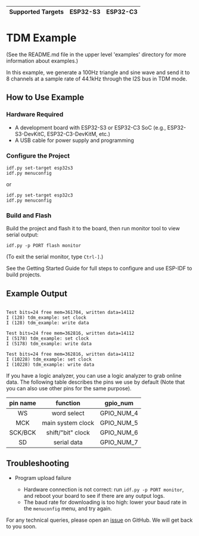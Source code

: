 | Supported Targets | ESP32-S3 | ESP32-C3 |
| ----------------- | -------- | -------- |

# TDM Example

(See the README.md file in the upper level 'examples' directory for more information about examples.)

In this example, we generate a 100Hz triangle and sine wave and send it to 8 channels at a sample rate of 44.1kHz through the I2S bus in TDM mode.

## How to Use Example

### Hardware Required

* A development board with ESP32-S3 or ESP32-C3 SoC (e.g., ESP32-S3-DevKitC, ESP32-C3-DevKitM, etc.)
* A USB cable for power supply and programming

### Configure the Project

```
idf.py set-target esp32s3
idf.py menuconfig
```
or
```
idf.py set-target esp32c3
idf.py menuconfig
```

### Build and Flash

Build the project and flash it to the board, then run monitor tool to view serial output:

```
idf.py -p PORT flash monitor
```

(To exit the serial monitor, type ``Ctrl-]``.)

See the Getting Started Guide for full steps to configure and use ESP-IDF to build projects.

## Example Output

```

Test bits=24 free mem=361704, written data=14112
I (128) tdm_example: set clock
I (128) tdm_example: write data

Test bits=24 free mem=362816, written data=14112
I (5178) tdm_example: set clock
I (5178) tdm_example: write data

Test bits=24 free mem=362816, written data=14112
I (10228) tdm_example: set clock
I (10228) tdm_example: write data
```

If you have a logic analyzer, you can use a logic analyzer to grab online data. The following table describes the pins we use by default (Note that you can also use other pins for the same purpose).

| pin name| function        | gpio_num   |
|:-------:|:---------------:|:----------:|
| WS      |word select      | GPIO_NUM_4 |
| MCK     |main system clock| GPIO_NUM_5 |
| SCK/BCK |shift/"bit" clock| GPIO_NUM_6 |
| SD      |serial data      | GPIO_NUM_7 |

## Troubleshooting

* Program upload failure

    * Hardware connection is not correct: run `idf.py -p PORT monitor`, and reboot your board to see if there are any output logs.
    * The baud rate for downloading is too high: lower your baud rate in the `menuconfig` menu, and try again.

For any technical queries, please open an [issue](https://github.com/espressif/esp-idf/issues) on GitHub. We will get back to you soon.
